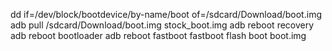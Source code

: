 dd if=/dev/block/bootdevice/by-name/boot of=/sdcard/Download/boot.img
adb pull /sdcard/Download/boot.img stock_boot.img
adb reboot recovery
adb reboot bootloader
adb reboot fastboot
fastboot flash boot boot.img